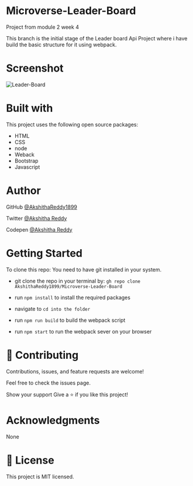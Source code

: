 # Microverse-Leader-Board
Project from module 2 week 4

This branch is the initial stage of the Leader board Api Project where i have build the basic structure for it using webpack.

# Screenshot

![Leader-Board](https://user-images.githubusercontent.com/70577783/150947789-f1dcb4ae-4ae7-48f5-95d4-38b0abbf61c7.png)

# Built with
This project uses the following open source packages:

- HTML
- CSS
- node
- Weback
- Bootstrap
- Javascript

# Author

GitHub [@AkshithaReddy1899](https://github.com)

Twitter [@Akshitha Reddy](https://twitter.com)

Codepen [@Akshitha Reddy](https://codepen.io/Akshitha_Reddy)



# Getting Started

To clone this repo: You need to have git installed in your system.

- git clone the repo in your terminal by: `gh repo clone AkshithaReddy1899/Microverse-Leader-Board`
- run `npm install` to install the required packages
- navigate to 
`cd into the folder`

- run `npm run build` to build the webpack script
- run `npm start` to run the webpack sever on your browser

# 🤝 Contributing
Contributions, issues, and feature requests are welcome!

Feel free to check the issues page.

Show your support Give a ⭐️ if you like this project!

# Acknowledgments
None

# 📝 License
This project is MIT licensed.

